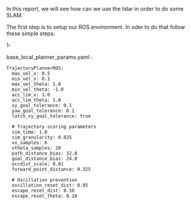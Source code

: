 In this report, we will see how can we use the lidar in order to do some SLAM.

The first step is to setup our ROS environment. In oder to do that follow these simple steps:

1- 





base_local_planner_params.yaml :
```
TrajectoryPlannerROS:
  max_vel_x: 0.5
  min_vel_x: 0.1
  max_vel_theta: 1.0
  min_vel_theta: -1.0
  acc_lim_x: 1.0
  acc_lim_theta: 1.0
  xy_goal_tolerance: 0.1
  yaw_goal_tolerance: 0.1
  latch_xy_goal_tolerance: true

  # Trajectory scoring parameters
  sim_time: 1.0
  sim_granularity: 0.025
  vx_samples: 6
  vtheta_samples: 20
  path_distance_bias: 32.0
  goal_distance_bias: 24.0
  occdist_scale: 0.01
  forward_point_distance: 0.325

  # Oscillation prevention
  oscillation_reset_dist: 0.05
  escape_reset_dist: 0.10
  escape_reset_theta: 0.10
```
